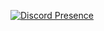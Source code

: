 [![Discord Presence](https://lanyard.kyrie25.me/api/1115935726413041695?useDisplayName=true&animationDuration=4s&waveColor=4500b5&waveSpotifyColor=FF597B&gradient=d10cc7-8154e6-4725a0&imgStyle=square)](https://discord.com/users/1115935726413041695)